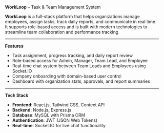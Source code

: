 **WorkLoop** – Task & Team Management System

**WorkLoop** is a full-stack platform that helps organizations manage employees, assign tasks, track daily reports, and communicate in real time. It supports role-based access and is built with modern technologies to streamline team collaboration and performance tracking.

---

**Features**

- Task assignment, progress tracking, and daily report review
- Role-based access for Admin, Manager, Team Lead, and Employee
- Real-time chat system between Team Leads and Employees using Socket.IO
- Company onboarding with domain-based user control
- Dashboard with organization stats, approvals, and report summaries

---

**Tech Stack**

- **Frontend**: React.js, Tailwind CSS, Context API
- **Backend**: Node.js, Express.js
- **Database**: MySQL with Prisma ORM
- **Authentication**: JWT (JSON Web Tokens)
- **Real-time**: Socket.IO for live chat functionality

